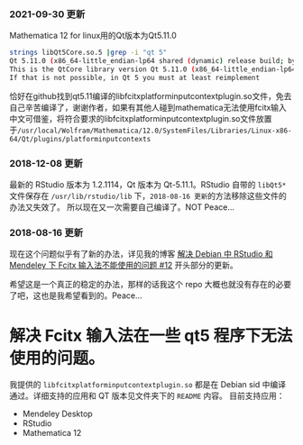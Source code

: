 ### 2021-09-30 更新
Mathematica 12 for linux用的Qt版本为Qt5.11.0 
```bash
strings libQt5Core.so.5 |grep -i "qt 5"
Qt 5.11.0 (x86_64-little_endian-lp64 shared (dynamic) release build; by GCC 6.3.1 20170216 (Red Hat 6.3.1-3))
This is the QtCore library version Qt 5.11.0 (x86_64-little_endian-lp64 shared (dynamic) release build; by GCC 6.3.1 20170216 (Red Hat 6.3.1-3))
If that is not possible, in Qt 5 you must at least reimplement
```
恰好在github找到qt5.11编译的libfcitxplatforminputcontextplugin.so文件，免去自己辛苦编译了，谢谢作者，如果有其他人碰到mathematica无法使用fcitx输入中文可借鉴，将符合要求的libfcitxplatforminputcontextplugin.so文件放置于`/usr/local/Wolfram/Mathematica/12.0/SystemFiles/Libraries/Linux-x86-64/Qt/plugins/platforminputcontexts`
### 2018-12-08 更新

最新的 RStudio 版本为 1.2.1114，Qt 版本为 Qt-5.11.1。RStudio 自带的 `libQt5*` 文件保存在 `/usr/lib/rstudio/lib` 下，`2018-08-16 更新`的方法移除这些文件的办法又失效了。
所以现在又一次需要自己编译了。NOT Peace...

### 2018-08-16 更新
现在这个问题似乎有了新的办法，详见我的博客 [解决 Debian 中 RStudio 和 Mendeley 下 Fcitx 输入法不能使用的问题 #12](https://github.com/JackieMium/my_blog/issues/12) 开头部分的更新。

希望这是一个真正的稳定的办法，那样的话我这个 repo 大概也就没有存在的必要了吧，这也是我希望看到的。Peace...


# 解决 Fcitx 输入法在一些 qt5 程序下无法使用的问题。
我提供的 `libfcitxplatforminputcontextplugin.so` 都是在 Debian sid 中编译通过。详细支持的应用和 QT 版本见文件夹下的 `README` 内容。
目前支持应用：

- Mendeley Desktop
- RStudio
- Mathematica 12
